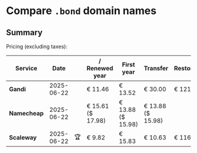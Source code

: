 # Compare `.bond` domain names

## Summary

Pricing (excluding taxes):

| Service | Date |  | / Renewed year | First year | Transfer | Restoration |
|--|--|--|--|--|--|--|
| **Gandi** | 2025-06-22 |  | € 11.46 | € 13.52 | € 30.00 | € 121.72 |
| **Namecheap** | 2025-06-22 |  | € 15.61<br>($ 17.98) | € 13.88<br>($ 15.98) | € 13.88<br>($ 15.98) |  |
| **Scaleway** | 2025-06-22 | 🏆 | € 9.82 | € 15.83 | € 10.63 | € 116.26 |
